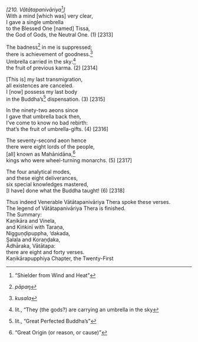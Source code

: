 *\[210. Vātātapanivāriya*[^1]*\]*  
With a mind \[which was\] very clear,  
I gave a single umbrella  
to the Blessed One \[named\] Tissa,  
the God of Gods, the Neutral One. (1) \[2313\]

The badness[^2] in me is suppressed;  
there is achievement of goodness.[^3]  
Umbrella carried in the sky:[^4]  
the fruit of previous karma. (2) \[2314\]

\[This is\] my last transmigration,  
all existences are canceled.  
I \[now\] possess my last body  
in the Buddha’s[^5] dispensation. (3) \[2315\]

In the ninety-two aeons since  
I gave that umbrella back then,  
I’ve come to know no bad rebirth:  
that’s the fruit of umbrella-gifts. (4) \[2316\]

The seventy-second aeon hence  
there were eight lords of the people,  
\[all\] known as Mahānidāna,[^6]  
kings who were wheel-turning monarchs. (5) \[2317\]

The four analytical modes,  
and these eight deliverances,  
six special knowledges mastered,  
\[I have\] done what the Buddha taught! (6) \[2318\]

Thus indeed Venerable Vātātapanivāriya Thera spoke these verses.  
The legend of Vātātapanivāriya Thera is finished.  
The Summary:  
Kaṇikāra and Vinela,  
and Kiṅkinī with Taraṇa,  
Nigguṇḍipuppha, ‘dakada,  
Salaḷa and Koraṇḍaka,  
Ādhāraka, Vātātapa:  
there are eight and forty verses.  
Kaṇikārapupphiya Chapter, the Twenty-First  
[^1]: “Shielder from Wind and Heat”  
[^2]: *pāpaŋ*  
[^3]: *kusala*  
[^4]: lit., “They (the gods?) are carrying an umbrella in the sky  
[^5]: lit., “Great Perfected Buddha’s”  
[^6]: “Great Origin (or reason, or cause)”
